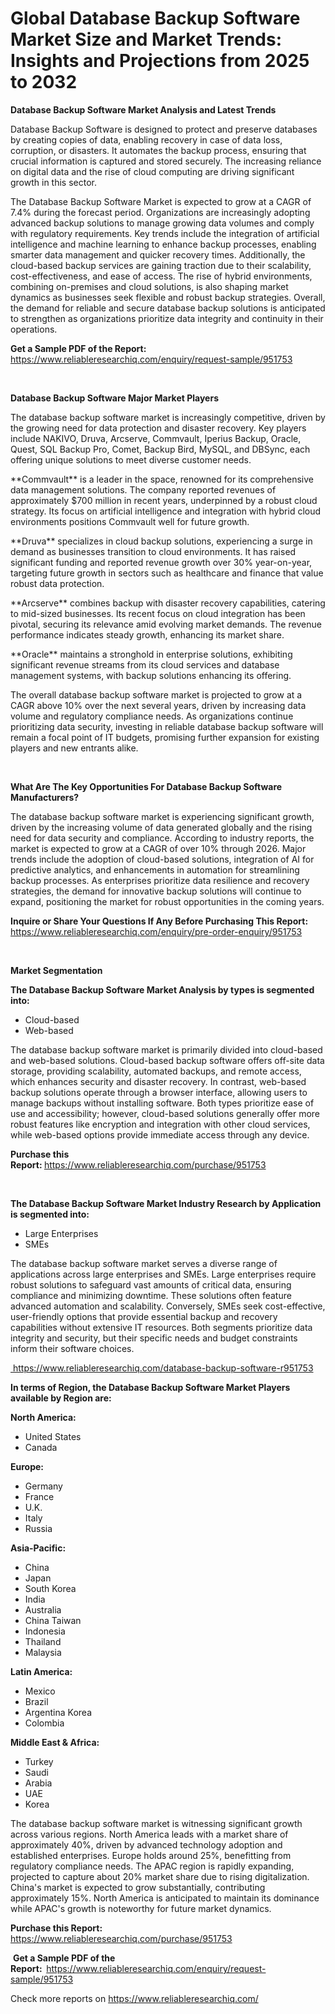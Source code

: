 <p><h1>Global Database Backup Software Market Size and Market Trends: Insights and Projections from 2025 to 2032</h1></p><p><strong>Database Backup Software Market Analysis and Latest Trends</strong></p>
<p><p>Database Backup Software is designed to protect and preserve databases by creating copies of data, enabling recovery in case of data loss, corruption, or disasters. It automates the backup process, ensuring that crucial information is captured and stored securely. The increasing reliance on digital data and the rise of cloud computing are driving significant growth in this sector.</p><p>The Database Backup Software Market is expected to grow at a CAGR of 7.4% during the forecast period. Organizations are increasingly adopting advanced backup solutions to manage growing data volumes and comply with regulatory requirements. Key trends include the integration of artificial intelligence and machine learning to enhance backup processes, enabling smarter data management and quicker recovery times. Additionally, the cloud-based backup services are gaining traction due to their scalability, cost-effectiveness, and ease of access. The rise of hybrid environments, combining on-premises and cloud solutions, is also shaping market dynamics as businesses seek flexible and robust backup strategies. Overall, the demand for reliable and secure database backup solutions is anticipated to strengthen as organizations prioritize data integrity and continuity in their operations.</p></p>
<p><strong>Get a Sample PDF of the Report:&nbsp;</strong> <a href="https://www.reliableresearchiq.com/enquiry/request-sample/951753?utm_campaign=3030&utm_medium=2&utm_source=Github&utm_content=ia&utm_term=06032025&utm_id=database-backup-software">https://www.reliableresearchiq.com/enquiry/request-sample/951753</a></p>
<p>&nbsp;</p>
<p><strong>Database Backup Software Major Market Players</strong></p>
<p><p>The database backup software market is increasingly competitive, driven by the growing need for data protection and disaster recovery. Key players include NAKIVO, Druva, Arcserve, Commvault, Iperius Backup, Oracle, Quest, SQL Backup Pro, Comet, Backup Bird, MySQL, and DBSync, each offering unique solutions to meet diverse customer needs.</p><p>**Commvault** is a leader in the space, renowned for its comprehensive data management solutions. The company reported revenues of approximately $700 million in recent years, underpinned by a robust cloud strategy. Its focus on artificial intelligence and integration with hybrid cloud environments positions Commvault well for future growth.</p><p>**Druva** specializes in cloud backup solutions, experiencing a surge in demand as businesses transition to cloud environments. It has raised significant funding and reported revenue growth over 30% year-on-year, targeting future growth in sectors such as healthcare and finance that value robust data protection.</p><p>**Arcserve** combines backup with disaster recovery capabilities, catering to mid-sized businesses. Its recent focus on cloud integration has been pivotal, securing its relevance amid evolving market demands. The revenue performance indicates steady growth, enhancing its market share.</p><p>**Oracle** maintains a stronghold in enterprise solutions, exhibiting significant revenue streams from its cloud services and database management systems, with backup solutions enhancing its offering.</p><p>The overall database backup software market is projected to grow at a CAGR above 10% over the next several years, driven by increasing data volume and regulatory compliance needs. As organizations continue prioritizing data security, investing in reliable database backup software will remain a focal point of IT budgets, promising further expansion for existing players and new entrants alike.</p></p>
<p>&nbsp;</p>
<p><strong>What Are The Key Opportunities For Database Backup Software Manufacturers?</strong></p>
<p><p>The database backup software market is experiencing significant growth, driven by the increasing volume of data generated globally and the rising need for data security and compliance. According to industry reports, the market is expected to grow at a CAGR of over 10% through 2026. Major trends include the adoption of cloud-based solutions, integration of AI for predictive analytics, and enhancements in automation for streamlining backup processes. As enterprises prioritize data resilience and recovery strategies, the demand for innovative backup solutions will continue to expand, positioning the market for robust opportunities in the coming years.</p></p>
<p><strong>Inquire or Share Your Questions If Any Before Purchasing This Report:</strong> <a href="https://www.reliableresearchiq.com/enquiry/pre-order-enquiry/951753?utm_campaign=3030&utm_medium=2&utm_source=Github&utm_content=ia&utm_term=06032025&utm_id=database-backup-software">https://www.reliableresearchiq.com/enquiry/pre-order-enquiry/951753</a></p>
<p>&nbsp;</p>
<p><strong>Market Segmentation</strong></p>
<p><strong>The Database Backup Software Market Analysis by types is segmented into:</strong></p>
<p><ul><li>Cloud-based</li><li>Web-based</li></ul></p>
<p><p>The database backup software market is primarily divided into cloud-based and web-based solutions. Cloud-based backup software offers off-site data storage, providing scalability, automated backups, and remote access, which enhances security and disaster recovery. In contrast, web-based backup solutions operate through a browser interface, allowing users to manage backups without installing software. Both types prioritize ease of use and accessibility; however, cloud-based solutions generally offer more robust features like encryption and integration with other cloud services, while web-based options provide immediate access through any device.</p></p>
<p><strong>Purchase this Report:&nbsp;</strong><a href="https://www.reliableresearchiq.com/purchase/951753?utm_campaign=3030&utm_medium=2&utm_source=Github&utm_content=ia&utm_term=06032025&utm_id=database-backup-software">https://www.reliableresearchiq.com/purchase/951753</a></p>
<p>&nbsp;</p>
<p><strong>The Database Backup Software Market Industry Research by Application is segmented into:</strong></p>
<p><ul><li>Large Enterprises</li><li>SMEs</li></ul></p>
<p><p>The database backup software market serves a diverse range of applications across large enterprises and SMEs. Large enterprises require robust solutions to safeguard vast amounts of critical data, ensuring compliance and minimizing downtime. These solutions often feature advanced automation and scalability. Conversely, SMEs seek cost-effective, user-friendly options that provide essential backup and recovery capabilities without extensive IT resources. Both segments prioritize data integrity and security, but their specific needs and budget constraints inform their software choices.</p></p>
<p><a href="https://www.reliableresearchiq.com/database-backup-software-r951753?utm_campaign=3030&utm_medium=2&utm_source=Github&utm_content=ia&utm_term=06032025&utm_id=database-backup-software">&nbsp;https://www.reliableresearchiq.com/database-backup-software-r951753</a></p>
<p><strong>In terms of Region, the Database Backup Software Market Players available by Region are:</strong></p>
<p>
    <p> <strong> North America: </strong>
        <ul>
            <li>United States</li>
            <li>Canada</li>
        </ul>
        </p> 
    <p> <strong> Europe: </strong>
        <ul>
            <li>Germany</li>
            <li>France</li>
            <li>U.K.</li>
            <li>Italy</li>
            <li>Russia</li>
        </ul>
        </p> 
    <p> <strong> Asia-Pacific: </strong>
        <ul>
            <li>China</li>
            <li>Japan</li>
            <li>South Korea</li>
            <li>India</li>
            <li>Australia</li>
            <li>China Taiwan</li>
            <li>Indonesia</li>
            <li>Thailand</li>
            <li>Malaysia</li>
        </ul>
        </p> 
    <p> <strong> Latin America: </strong>
        <ul>
            <li>Mexico</li>
            <li>Brazil</li>
            <li>Argentina Korea</li>
            <li>Colombia</li>
        </ul>
        </p> 
    <p> <strong> Middle East & Africa: </strong>
        <ul>
            <li>Turkey</li>
            <li>Saudi</li>
            <li>Arabia</li>
            <li>UAE</li>
            <li>Korea</li>
        </ul>
    </p>
    </p>
<p><p>The database backup software market is witnessing significant growth across various regions. North America leads with a market share of approximately 40%, driven by advanced technology adoption and established enterprises. Europe holds around 25%, benefitting from regulatory compliance needs. The APAC region is rapidly expanding, projected to capture about 20% market share due to rising digitalization. China's market is expected to grow substantially, contributing approximately 15%. North America is anticipated to maintain its dominance while APAC's growth is noteworthy for future market dynamics.</p></p>
<p><strong>Purchase this Report: </strong><a href="https://www.reliableresearchiq.com/purchase/951753?utm_campaign=3030&utm_medium=2&utm_source=Github&utm_content=ia&utm_term=06032025&utm_id=database-backup-software">https://www.reliableresearchiq.com/purchase/951753</a></p>
<p>&nbsp;<strong>Get a Sample PDF of the Report:&nbsp;&nbsp;</strong><a href="https://www.reliableresearchiq.com/enquiry/request-sample/951753?utm_campaign=3030&utm_medium=2&utm_source=Github&utm_content=ia&utm_term=06032025&utm_id=database-backup-software">https://www.reliableresearchiq.com/enquiry/request-sample/951753</a></p>
<p><strong></strong></p>
<p>Check more reports on <a href="https://www.reliableresearchiq.com/?utm_campaign=3030&utm_medium=2&utm_source=Github&utm_content=ia&utm_term=06032025&utm_id=database-backup-software">https://www.reliableresearchiq.com/</a></p>